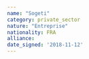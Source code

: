 ```yaml
---
name: "Sogeti"
category: private_sector
nature: "Entreprise"
nationality: FRA
alliance: 
date_signed: '2018-11-12'
---
```

    